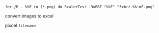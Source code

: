```batch
for /R . %%F in (*.png) do ScalerTest -3xBRZ "%%F" "3xbrz.%%~nF.png"
```

convert images to excel

pixcel `filename`